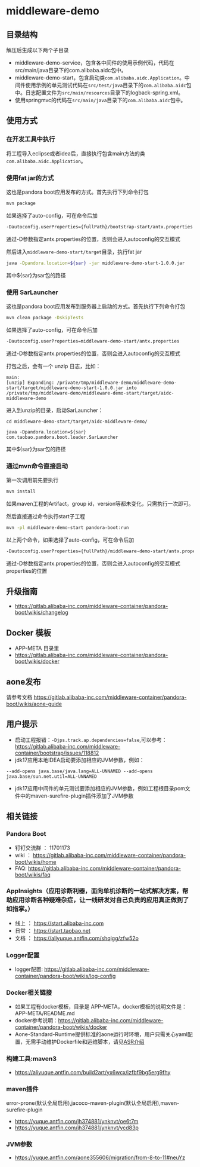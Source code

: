 # middleware-demo
## 目录结构
解压后生成以下两个子目录

* middleware-demo-service，包含各中间件的使用示例代码，代码在src/main/java目录下的com.alibaba.aidc包中。
* middleware-demo-start，包含启动类`com.alibaba.aidc.Application`。中间件使用示例的单元测试代码在`src/test/java`目录下的`com.alibaba.aidc`包中。日志配置文件为`src/main/resources`目录下的logback-spring.xml。
* 使用springmvc的代码在`src/main/java`目录下的`com.alibaba.aidc`包中。

## 使用方式
### 在开发工具中执行
将工程导入eclipse或者idea后，直接执行包含main方法的类`com.alibaba.aidc.Application`。

### 使用fat jar的方式
这也是pandora boot应用发布的方式。首先执行下列命令打包

```sh
mvn package
```

如果选择了auto-config，可在命令后加

```sh
-Dautoconfig.userProperties={fullPath}/bootstrap-start/antx.properties
```

通过-D参数指定antx.properties的位置，否则会进入autoconfig的交互模式

然后进入`middleware-demo-start/target`目录，执行fat jar

```sh
java -Dpandora.location=${sar} -jar middleware-demo-start-1.0.0.jar
```

其中${sar}为sar包的路径

### 使用 SarLauncher

这也是pandora boot应用发布到服务器上启动的方式。首先执行下列命令打包

```sh
mvn clean package -DskipTests
```

如果选择了auto-config，可在命令后加

```sh
-Dautoconfig.userProperties=middleware-demo-start/antx.properties
```

通过-D参数指定antx.properties的位置，否则会进入autoconfig的交互模式

打包之后，会有一个 unzip 日志，比如：

```
main:
[unzip] Expanding: /private/tmp/middleware-demo/middleware-demo-start/target/middleware-demo-start-1.0.0.jar into /private/tmp/middleware-demo/middleware-demo-start/target/aidc-middleware-demo
```

进入到unzip的目录，启动SarLauncher：

```
cd middleware-demo-start/target/aidc-middleware-demo/

java -Dpandora.location=${sar} com.taobao.pandora.boot.loader.SarLauncher
```

其中${sar}为sar包的路径

### 通过mvn命令直接启动
第一次调用前先要执行

```sh
mvn install
```

如果maven工程的Artifact，group id，version等都未变化，只需执行一次即可。

然后直接通过命令执行start子工程

```sh
mvn -pl middleware-demo-start pandora-boot:run
```

以上两个命令，如果选择了auto-config，可在命令后加

```sh
-Dautoconfig.userProperties={fullPath}/middleware-demo-start/antx.properties
```

通过-D参数指定antx.properties的位置，否则会进入autoconfig的交互模式properties的位置

## 升级指南

* https://gitlab.alibaba-inc.com/middleware-container/pandora-boot/wikis/changelog

## Docker 模板

* APP-META 目录里
* https://gitlab.alibaba-inc.com/middleware-container/pandora-boot/wikis/docker

## aone发布
请参考文档 https://gitlab.alibaba-inc.com/middleware-container/pandora-boot/wikis/aone-guide

## 用户提示
* 启动工程报错：`-Djps.track.ap.dependencies=false`,可以参考：https://gitlab.alibaba-inc.com/middleware-container/bootstrap/issues/118812
* jdk17应用本地IDEA启动要添加相应的JVM参数，例如：
```
--add-opens java.base/java.lang=ALL-UNNAMED --add-opens java.base/sun.net.util=ALL-UNNAMED
```
* jdk17应用中间件的单元测试要添加相应的JVM参数，例如工程根目录pom文件中的maven-surefire-plugin插件添加了JVM参数

## 相关链接
### Pandora Boot
* 钉钉交流群 ： 11701173
* wiki ： https://gitlab.alibaba-inc.com/middleware-container/pandora-boot/wikis/home
* FAQ: https://gitlab.alibaba-inc.com/middleware-container/pandora-boot/wikis/faq

### AppInsights（应用诊断利器，面向单机诊断的一站式解决方案，帮助应用诊断各种疑难杂症，让一线研发对自己负责的应用真正做到了如指掌。）
* 线上 ： https://start.alibaba-inc.com
* 日常 ： https://start.taobao.net
* 文档 ： https://aliyuque.antfin.com/shqigg/zfw52o

### Logger配置

* logger配置: https://gitlab.alibaba-inc.com/middleware-container/pandora-boot/wikis/log-config

### Docker相关链接
* 如果工程有docker模板，目录是 APP-META，docker模板的说明文件是：APP-META/README.md
* docker参考说明：https://gitlab.alibaba-inc.com/middleware-container/pandora-boot/wikis/docker
* Aone-Standard-Runtime提供标准的aone运行时环境，用户只需关心yaml配置，无需手动维护Dockerfile和运维脚本，请见[ASR介绍](https://aliyuque.antfin.com/asr/user-manual/welcome)

### 构建工具:maven3
* https://aliyuque.antfin.com/build2art/yx6wcx/izfbf9bg5erg9fhy

### maven插件
error-prone(默认全局启用),jacoco-maven-plugin(默认全局启用),maven-surefire-plugin
* https://yuque.antfin.com/jh374881/ynknvt/oe6t7m
* https://yuque.antfin.com/jh374881/ynknvt/ycd83p

### JVM参数
* https://yuque.antfin.com/aone355606/migration/from-8-to-11#neuYz















